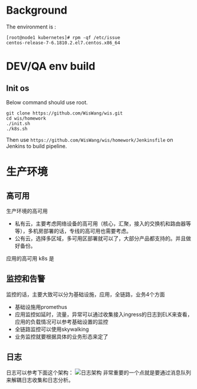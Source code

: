 # Background

The environment is :

```shell
[root@node1 kubernetes]# rpm -qf /etc/issue
centos-release-7-6.1810.2.el7.centos.x86_64
```

# DEV/QA env build

## Init os

Below command should use root.

```shell
git clone https://github.com/WisWang/wis.git
cd wis/homework
./init.sh
./k8s.sh
```

Then use `https://github.com/WisWang/wis/homework/Jenkinsfile` on Jenkins to build pipeline.

# 生产环境

## 高可用

生产环境的高可用

- 私有云，主要考虑网络设备的高可用（核心，汇聚，接入的交换机和路由器等等），多机房部署的话，专线的高可用也需要考虑。
- 公有云，选择多区域，多可用区部署就可以了，大部分产品都支持的。并且做好备份。

应用的高可用 k8s 是

## 监控和告警

监控的话，主要大致可以分为基础设施，应用，全链路，业务4个方面

- 基础设施用promethus
- 应用监控如延时，流量，异常可以通过收集接入ingress的日志到ELK来查看，应用的负载情况可以参考基础设置的监控
- 全链路监控可以使用skywalking
- 业务监控就要根据具体的业务形态来定了

## 日志

日志可以参考下面这个架构：
![日志架构](https://img2018.cnblogs.com/blog/635909/201810/635909-20181030215156631-2078677630.jpg "log")
非常重要的一个点就是要通过消息队列来解耦日志收集和日志分析。
